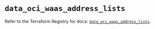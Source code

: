 # `data_oci_waas_address_lists`

Refer to the Terraform Registry for docs: [`data_oci_waas_address_lists`](https://registry.terraform.io/providers/hashicorp/oci/7.19.0/docs/data-sources/waas_address_lists).
